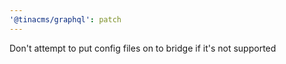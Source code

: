 ```yaml
---
'@tinacms/graphql': patch
---
```


Don't attempt to put config files on to bridge if it's not supported

